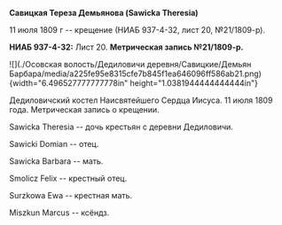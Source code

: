 **Савицкая Тереза Демьянова (Sawicka Theresia)**

11 июля 1809 г -- крещение (НИАБ 937-4-32, лист 20, №21/1809-р).

**НИАБ 937-4-32:** Лист 20. **Метрическая запись №21/1809-р.**

![](./Осовская волость/Дедиловичи деревня/Савицкие/Демьян Барбара/media/a225fe95e8315cfe7b845f1ea646096ff586ab21.png){width="6.496527777777778in"
height="1.0381944444444444in"}

Дедиловичский костел Наисвятейшего Сердца Иисуса. 11 июля 1809 года.
Метрическая запись о крещении.

Sawicka Theresia -- дочь крестьян с деревни Дедиловичи.

Sawicki Domian -- отец.

Sawicka Barbara -- мать.

Smolicz Felix -- крестный отец.

Surzkowa Ewa -- крестная мать.

Miszkun Marcus -- ксёндз.
